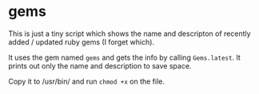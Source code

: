 # gems

This is just a tiny script which shows the name and descripton of recently added / updated ruby gems (I forget which).

It uses the gem named `gems` and gets the info by calling `Gems.latest`. It prints out only the name and description to save space.

Copy it to /usr/bin/ and run `chmod +x` on the file. 
